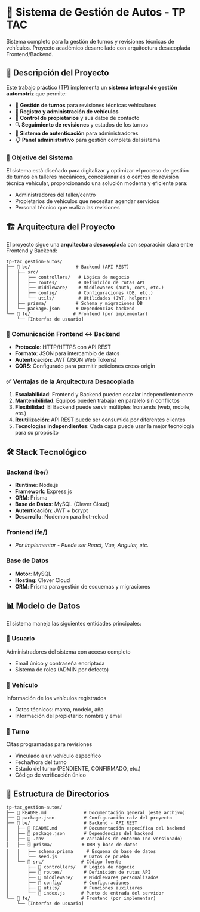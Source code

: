 # 🚗 Sistema de Gestión de Autos - TP TAC

Sistema completo para la gestión de turnos y revisiones técnicas de vehículos. Proyecto académico desarrollado con arquitectura desacoplada Frontend/Backend.

## 📖 Descripción del Proyecto

Este trabajo práctico (TP) implementa un **sistema integral de gestión automotriz** que permite:

- 📅 **Gestión de turnos** para revisiones técnicas vehiculares
- 🚙 **Registro y administración de vehículos**
- 👥 **Control de propietarios** y sus datos de contacto
- 🔍 **Seguimiento de revisiones** y estados de los turnos
- 🔐 **Sistema de autenticación** para administradores
- 📋 **Panel administrativo** para gestión completa del sistema

### 🎯 Objetivo del Sistema

El sistema está diseñado para digitalizar y optimizar el proceso de gestión de turnos en talleres mecánicos, concesionarias o centros de revisión técnica vehicular, proporcionando una solución moderna y eficiente para:

- Administradores del taller/centro
- Propietarios de vehículos que necesitan agendar servicios
- Personal técnico que realiza las revisiones

## 🏗️ Arquitectura del Proyecto

El proyecto sigue una **arquitectura desacoplada** con separación clara entre Frontend y Backend:

```
tp-tac_gestion-autos/
├── 🔧 be/                 # Backend (API REST)
│   ├── src/
│   │   ├── controllers/   # Lógica de negocio
│   │   ├── routes/        # Definición de rutas API
│   │   ├── middleware/    # Middlewares (auth, cors, etc.)
│   │   ├── config/        # Configuraciones (DB, etc.)
│   │   └── utils/         # Utilidades (JWT, helpers)
│   ├── prisma/           # Schema y migraciones DB
│   └── package.json      # Dependencias backend
└── 🎨 fe/                # Frontend (por implementar)
    └── [Interfaz de usuario]
```

### 🔄 Comunicación Frontend ↔ Backend

- **Protocolo**: HTTP/HTTPS con API REST
- **Formato**: JSON para intercambio de datos
- **Autenticación**: JWT (JSON Web Tokens)
- **CORS**: Configurado para permitir peticiones cross-origin

### ✅ Ventajas de la Arquitectura Desacoplada

1. **Escalabilidad**: Frontend y Backend pueden escalar independientemente
2. **Mantenibilidad**: Equipos pueden trabajar en paralelo sin conflictos
3. **Flexibilidad**: El Backend puede servir múltiples frontends (web, mobile, etc.)
4. **Reutilización**: API REST puede ser consumida por diferentes clientes
5. **Tecnologías independientes**: Cada capa puede usar la mejor tecnología para su propósito

## 🛠️ Stack Tecnológico

### Backend (be/)

- **Runtime**: Node.js
- **Framework**: Express.js
- **ORM**: Prisma
- **Base de Datos**: MySQL (Clever Cloud)
- **Autenticación**: JWT + bcrypt
- **Desarrollo**: Nodemon para hot-reload

### Frontend (fe/)

- _Por implementar - Puede ser React, Vue, Angular, etc._

### Base de Datos

- **Motor**: MySQL
- **Hosting**: Clever Cloud
- **ORM**: Prisma para gestión de esquemas y migraciones

## 📊 Modelo de Datos

El sistema maneja las siguientes entidades principales:

### 👤 Usuario

Administradores del sistema con acceso completo

- Email único y contraseña encriptada
- Sistema de roles (ADMIN por defecto)

### 🚗 Vehículo

Información de los vehículos registrados

- Datos técnicos: marca, modelo, año
- Información del propietario: nombre y email

### 📅 Turno

Citas programadas para revisiones

- Vinculado a un vehículo específico
- Fecha/hora del turno
- Estado del turno (PENDIENTE, CONFIRMADO, etc.)
- Código de verificación único

## 📁 Estructura de Directorios

```
tp-tac_gestion-autos/
├── 📄 README.md              # Documentación general (este archivo)
├── 📄 package.json           # Configuración raíz del proyecto
├── 🔧 be/                    # Backend - API REST
│   ├── 📄 README.md          # Documentación específica del backend
│   ├── 📄 package.json       # Dependencias del backend
│   ├── 📄 .env              # Variables de entorno (no versionado)
│   ├── 🗄️ prisma/           # ORM y base de datos
│   │   ├── schema.prisma     # Esquema de base de datos
│   │   └── seed.js          # Datos de prueba
│   └── 📁 src/              # Código fuente
│       ├── 📁 controllers/   # Lógica de negocio
│       ├── 📁 routes/        # Definición de rutas API
│       ├── 📁 middleware/    # Middlewares personalizados
│       ├── 📁 config/        # Configuraciones
│       ├── 📁 utils/         # Funciones auxiliares
│       └── 📄 index.js      # Punto de entrada del servidor
└── 🎨 fe/                   # Frontend (por implementar)
    └── [Interfaz de usuario]
```
